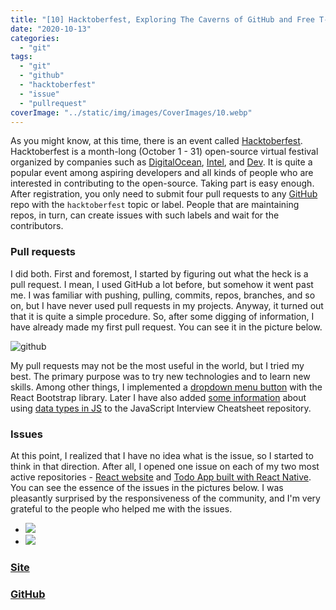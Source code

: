 ```yaml
---
title: "[10] Hacktoberfest, Exploring The Caverns of GitHub and Free T-Shirts"
date: "2020-10-13"
categories:
  - "git"
tags:
  - "git"
  - "github"
  - "hacktoberfest"
  - "issue"
  - "pullrequest"
coverImage: "../static/img/images/CoverImages/10.webp"
---
```


As you might know, at this time, there is an event called [Hacktoberfest](https://hacktoberfest.digitalocean.com/). Hacktoberfest is a month-long (October 1 - 31) open-source virtual festival organized by companies such as [DigitalOcean](https://www.digitalocean.com/), [Intel](https://www.intel.com/content/www/us/en/homepage.html), and [Dev](https://dev.to/villivald). It is quite a popular event among aspiring developers and all kinds of people who are interested in contributing to the open-source. Taking part is easy enough. After registration, you only need to submit four pull requests to any [GitHub](https://github.com/villivald) repo with the `hacktoberfest` topic or label. People that are maintaining repos, in turn, can create issues with such labels and wait for the contributors.

### Pull requests

I did both. First and foremost, I started by figuring out what the heck is a pull request. I mean, I used GitHub a lot before, but somehow it went past me. I was familiar with pushing, pulling, commits, repos, branches, and so on, but I have never used pull requests in my projects. Anyway, it turned out that it is quite a simple procedure. So, after some digging of information, I have already made my first pull request. You can see it in the picture below.

![github](https://reverent-carson-67c52e.netlify.app/static/img/images/10/Screenshot-2020-10-13-at-16.55.41.png)

My pull requests may not be the most useful in the world, but I tried my best. The primary purpose was to try new technologies and to learn new skills. Among other things, I implemented a [dropdown menu button](https://github.com/imyjimmy/hacktoberfest-app/commit/56b8f75d8cb30dd1dc79112b6afda6e06b61ddd5) with the React Bootstrap library. Later I have also added [some information](https://github.com/GHATAK123/Javascript-Interview-Cheatsheet/commit/2a8769b87dff9b43120e3560119cc5ced00a0861) about using [data types in JS](https://create-react-app.com/javascript-data-types/) to the JavaScript Interview Cheatsheet repository.

### Issues

At this point, I realized that I have no idea what is the issue, so I started to think in that direction. After all, I opened one issue on each of my two most active repositories - [React website](https://github.com/villivald/proj_react_2020) and [Todo App built with React Native](https://github.com/villivald/todo_app_react_native_2020). You can see the essence of the issues in the pictures below. I was pleasantly surprised by the responsiveness of the community, and I'm very grateful to the people who helped me with the issues.

- ![](https://reverent-carson-67c52e.netlify.app/static/img/images/10/Screenshot-2020-10-13-at-17.15.19.png)
- ![](https://reverent-carson-67c52e.netlify.app/static/img/images/10/Screenshot-2020-10-13-at-17.15.41.png)

### [Site](https://proj.create-react-app.com/)

### [GitHub](https://github.com/villivald)
